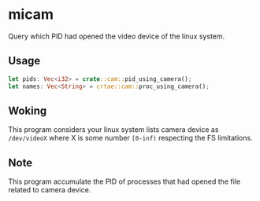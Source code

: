 # micam
Query which PID had opened the video device of the linux system.

## Usage
```rust
let pids: Vec<i32> = crate::cam::pid_using_camera();
let names: Vec<String> = crtae::cam::proc_using_camera();
```

## Woking
This program considers your linux system lists camera device as `/dev/videoX` where X is some number `[0-inf)` respecting the FS limitations.

## Note 
This program accumulate the PID of processes that had opened the file related to camera device.
